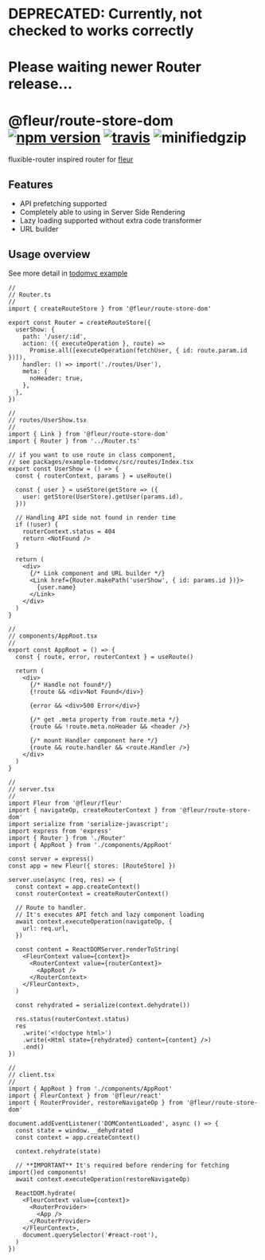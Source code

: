 # DEPRECATED: Currently, not checked to works correctly
# Please waiting newer Router release...

# @fleur/route-store-dom [![npm version](https://badge.fury.io/js/%40fleur%2Froute-store-dom.svg)](https://www.npmjs.com/package/@fleur/fleur-route-store-dom) [![travis](https://travis-ci.org/fleur-js/fleur.svg?branch=master)](https://travis-ci.org/fleur-js/fleur) ![minifiedgzip](https://badgen.net/bundlephobia/minzip/@fleur/route-store-dom)

fluxible-router inspired router for [fleur](https://www.npmjs.com/package/@fleur/fleur)

## Features

- API prefetching supported
- Completely able to using in Server Side Rendering
- Lazy loading supported without extra code transformer
- URL builder

## Usage overview

See more detail in [todomvc example](https://github.com/fleur-js/fleur/tree/master/packages/example-todomvc)

```tsx
//
// Router.ts
//
import { createRouteStore } from '@fleur/route-store-dom'

export const Router = createRouteStore({
  userShow: {
    path: '/user/:id',
    action: ({ executeOperation }, route) =>
      Promise.all([executeOperation(fetchUser, { id: route.param.id })]),
    handler: () => import('./routes/User'),
    meta: {
      noHeader: true,
    },
  },
})

//
// routes/UserShow.tsx
//
import { Link } from '@fleur/route-store-dom'
import { Router } from '../Router.ts'

// if you want to use route in class component,
// see packages/example-todomvc/src/routes/Index.tsx
export const UserShow = () => {
  const { routerContext, params } = useRoute()

  const { user } = useStore(getStore => ({
    user: getStore(UserStore).getUser(params.id),
  }))

  // Handling API side not found in render time
  if (!user) {
    routerContext.status = 404
    return <NotFound />
  }

  return (
    <div>
      {/* Link component and URL builder */}
      <Link href={Router.makePath('userShow', { id: params.id })}>
        {user.name}
      </Link>
    </div>
  )
}

//
// components/AppRoot.tsx
//
export const AppRoot = () => {
  const { route, error, routerContext } = useRoute()

  return (
    <div>
      {/* Handle not found*/}
      {!route && <div>Not Found</div>}

      {error && <div>500 Error</div>}

      {/* get .meta property from route.meta */}
      {route && !route.meta.noHeader && <header />}

      {/* mount Handler component here */}
      {route && route.handler && <route.Handler />}
    </div>
  )
}

//
// server.tsx
//
import Fleur from '@fleur/fleur'
import { navigateOp, createRouterContext } from '@fleur/route-store-dom'
import serialize from 'serialize-javascript';
import express from 'express'
import { Router } from './Router'
import { AppRoot } from './components/AppRoot'

const server = express()
const app = new Fleur({ stores: [RouteStore] })

server.use(async (req, res) => {
  const context = app.createContext()
  const routerContext = createRouterContext()

  // Route to handler.
  // It's executes API fetch and lazy component loading
  await context.executeOperation(navigateOp, {
    url: req.url,
  })

  const content = ReactDOMServer.renderToString(
    <FleurContext value={context}>
      <RouterContext value={routerContext}>
        <AppRoot />
      </RouterContext>
    </FleurContext>,
  )

  const rehydrated = serialize(context.dehydrate())

  res.status(routerContext.status)
  res
    .write('<!doctype html>')
    .write(<Html state={rehydrated} content={content} />)
    .end()
})

//
// client.tsx
//
import { AppRoot } from './components/AppRoot'
import { FleurContext } from '@fleur/react'
import { RouterProvider, restoreNavigateOp } from '@fleur/route-store-dom'

document.addEventListener('DOMContentLoaded', async () => {
  const state = window.__dehydrated
  const context = app.createContext()

  context.rehydrate(state)

  // **IMPORTANT** It's required before rendering for fetching import()ed components!
  await context.executeOperation(restoreNavigateOp)

  ReactDOM.hydrate(
    <FleurContext value={context}>
      <RouterProvider>
        <App />
      </RouterProvider>
    </FleurContext>,
    document.querySelector('#react-root'),
  )
})
```
